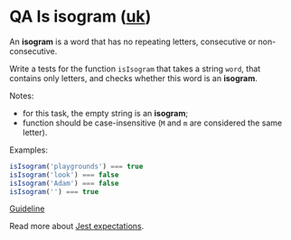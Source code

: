 # QA Is isogram ([uk](readme.uk.md))

An **isogram** is a word that has no repeating letters, consecutive or
non-consecutive.

Write a tests for the function `isIsogram` that takes a string `word`, that contains only
letters, and checks whether this word is an **isogram**.

Notes:

- for this task, the empty string is an **isogram**;
- function should be case-insensitive (`M` and `m` are considered the same letter).

Examples:

```js
isIsogram('playgrounds') === true
isIsogram('look') === false
isIsogram('Adam') === false
isIsogram('') === true
```

[Guideline](https://github.com/mate-academy/js_task-guideline/blob/master/README.md)

Read more about [Jest expectations](https://jestjs.io/uk/docs/expect).
